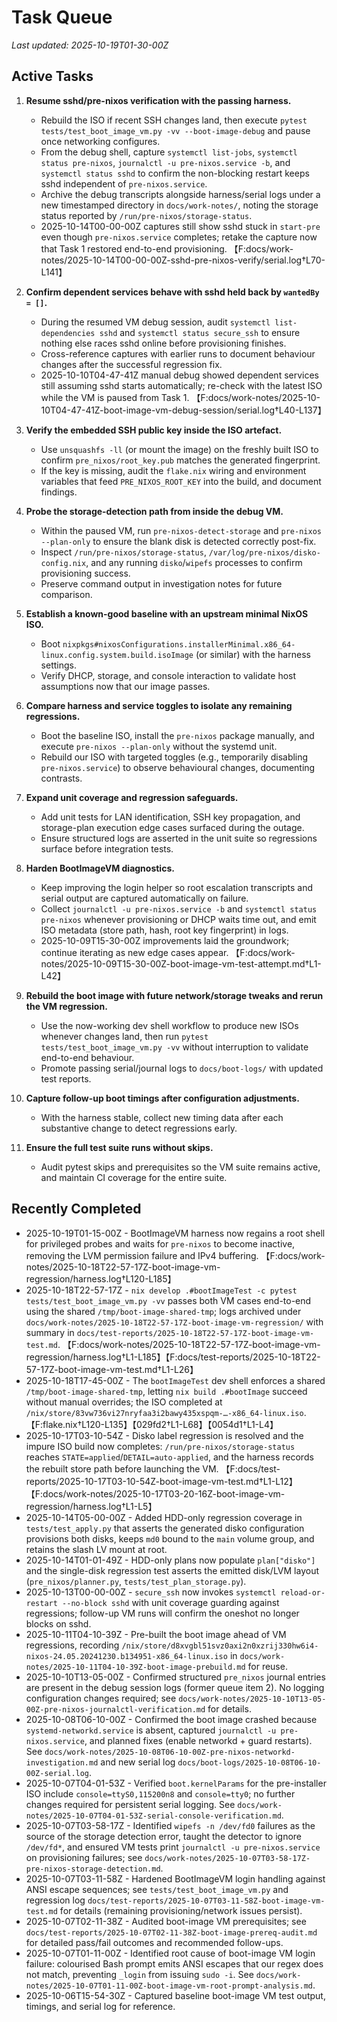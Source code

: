 # Task Queue

_Last updated: 2025-10-19T01-30-00Z_

## Active Tasks

1. **Resume sshd/pre-nixos verification with the passing harness.**
   - Rebuild the ISO if recent SSH changes land, then execute `pytest tests/test_boot_image_vm.py -vv --boot-image-debug` and pause once networking configures.
   - From the debug shell, capture `systemctl list-jobs`, `systemctl status pre-nixos`, `journalctl -u pre-nixos.service -b`, and `systemctl status sshd` to confirm the non-blocking restart keeps sshd independent of `pre-nixos.service`.
   - Archive the debug transcripts alongside harness/serial logs under a new timestamped directory in `docs/work-notes/`, noting the storage status reported by `/run/pre-nixos/storage-status`.
   - 2025-10-14T00-00-00Z captures still show sshd stuck in `start-pre` even though `pre-nixos.service` completes; retake the capture now that Task 1 restored end-to-end provisioning. 【F:docs/work-notes/2025-10-14T00-00-00Z-sshd-pre-nixos-verify/serial.log†L70-L141】

2. **Confirm dependent services behave with sshd held back by `wantedBy = []`.**
   - During the resumed VM debug session, audit `systemctl list-dependencies sshd` and `systemctl status secure_ssh` to ensure nothing else races sshd online before provisioning finishes.
   - Cross-reference captures with earlier runs to document behaviour changes after the successful regression fix.
   - 2025-10-10T04-47-41Z manual debug showed dependent services still assuming sshd starts automatically; re-check with the latest ISO while the VM is paused from Task 1. 【F:docs/work-notes/2025-10-10T04-47-41Z-boot-image-vm-debug-session/serial.log†L40-L137】

3. **Verify the embedded SSH public key inside the ISO artefact.**
   - Use `unsquashfs -ll` (or mount the image) on the freshly built ISO to confirm `pre_nixos/root_key.pub` matches the generated fingerprint.
   - If the key is missing, audit the `flake.nix` wiring and environment variables that feed `PRE_NIXOS_ROOT_KEY` into the build, and document findings.

4. **Probe the storage-detection path from inside the debug VM.**
   - Within the paused VM, run `pre-nixos-detect-storage` and `pre-nixos --plan-only` to ensure the blank disk is detected correctly post-fix.
   - Inspect `/run/pre-nixos/storage-status`, `/var/log/pre-nixos/disko-config.nix`, and any running `disko`/`wipefs` processes to confirm provisioning success.
   - Preserve command output in investigation notes for future comparison.

5. **Establish a known-good baseline with an upstream minimal NixOS ISO.**
   - Boot `nixpkgs#nixosConfigurations.installerMinimal.x86_64-linux.config.system.build.isoImage` (or similar) with the harness settings.
   - Verify DHCP, storage, and console interaction to validate host assumptions now that our image passes.

6. **Compare harness and service toggles to isolate any remaining regressions.**
   - Boot the baseline ISO, install the `pre-nixos` package manually, and execute `pre-nixos --plan-only` without the systemd unit.
   - Rebuild our ISO with targeted toggles (e.g., temporarily disabling `pre-nixos.service`) to observe behavioural changes, documenting contrasts.

7. **Expand unit coverage and regression safeguards.**
   - Add unit tests for LAN identification, SSH key propagation, and storage-plan execution edge cases surfaced during the outage.
   - Ensure structured logs are asserted in the unit suite so regressions surface before integration tests.

8. **Harden BootImageVM diagnostics.**
   - Keep improving the login helper so root escalation transcripts and serial output are captured automatically on failure.
   - Collect `journalctl -u pre-nixos.service -b` and `systemctl status pre-nixos` whenever provisioning or DHCP waits time out, and emit ISO metadata (store path, hash, root key fingerprint) in logs.
   - 2025-10-09T15-30-00Z improvements laid the groundwork; continue iterating as new edge cases appear. 【F:docs/work-notes/2025-10-09T15-30-00Z-boot-image-vm-test-attempt.md†L1-L42】

9. **Rebuild the boot image with future network/storage tweaks and rerun the VM regression.**
   - Use the now-working dev shell workflow to produce new ISOs whenever changes land, then run `pytest tests/test_boot_image_vm.py -vv` without interruption to validate end-to-end behaviour.
   - Promote passing serial/journal logs to `docs/boot-logs/` with updated test reports.

10. **Capture follow-up boot timings after configuration adjustments.**
    - With the harness stable, collect new timing data after each substantive change to detect regressions early.

11. **Ensure the full test suite runs without skips.**
    - Audit pytest skips and prerequisites so the VM suite remains active, and maintain CI coverage for the entire suite.

## Recently Completed

- 2025-10-19T01-15-00Z - BootImageVM harness now regains a root shell for privileged probes and waits for `pre-nixos` to become inactive, removing the LVM permission failure and IPv4 buffering. 【F:docs/work-notes/2025-10-18T22-57-17Z-boot-image-vm-regression/harness.log†L120-L185】
- 2025-10-18T22-57-17Z - `nix develop .#bootImageTest -c pytest tests/test_boot_image_vm.py -vv` passes both VM cases end-to-end using the shared `/tmp/boot-image-shared-tmp`; logs archived under `docs/work-notes/2025-10-18T22-57-17Z-boot-image-vm-regression/` with summary in `docs/test-reports/2025-10-18T22-57-17Z-boot-image-vm-test.md`. 【F:docs/work-notes/2025-10-18T22-57-17Z-boot-image-vm-regression/harness.log†L1-L185】【F:docs/test-reports/2025-10-18T22-57-17Z-boot-image-vm-test.md†L1-L26】
- 2025-10-18T17-45-00Z - The `bootImageTest` dev shell enforces a shared `/tmp/boot-image-shared-tmp`, letting `nix build .#bootImage` succeed without manual overrides; the ISO completed at `/nix/store/83vw736vi27nryfaa3i2bawy435xspqm-…-x86_64-linux.iso`. 【F:flake.nix†L120-L135】【029fd2†L1-L68】【0054d1†L1-L4】
- 2025-10-17T03-10-54Z - Disko label regression is resolved and the impure ISO build now completes: `/run/pre-nixos/storage-status` reaches `STATE=applied`/`DETAIL=auto-applied`, and the harness records the rebuilt store path before launching the VM. 【F:docs/test-reports/2025-10-17T03-10-54Z-boot-image-vm-test.md†L1-L12】【F:docs/work-notes/2025-10-17T03-20-16Z-boot-image-vm-regression/harness.log†L1-L5】
- 2025-10-14T05-00-00Z - Added HDD-only regression coverage in `tests/test_apply.py` that asserts the generated disko configuration provisions both disks, keeps `md0` bound to the `main` volume group, and retains the slash LV mount at root.
- 2025-10-14T01-01-49Z - HDD-only plans now populate `plan["disko"]` and the single-disk regression test asserts the emitted disk/LVM layout (`pre_nixos/planner.py`, `tests/test_plan_storage.py`).
- 2025-10-13T00-00-00Z - `secure_ssh` now invokes `systemctl reload-or-restart --no-block sshd` with unit coverage guarding against regressions; follow-up VM runs will confirm the oneshot no longer blocks on sshd.
 - 2025-10-11T04-10-39Z - Pre-built the boot image ahead of VM regressions, recording `/nix/store/d8xvgbl51svz0axi2n0xzrij330hw6i4-nixos-24.05.20241230.b134951-x86_64-linux.iso` in `docs/work-notes/2025-10-11T04-10-39Z-boot-image-prebuild.md` for reuse.
- 2025-10-10T13-05-00Z - Confirmed structured `pre_nixos` journal entries are present in the debug session logs (former queue item 2). No logging configuration changes required; see `docs/work-notes/2025-10-10T13-05-00Z-pre-nixos-journalctl-verification.md` for details.
- 2025-10-08T06-10-00Z - Confirmed the boot image crashed because `systemd-networkd.service` is absent, captured `journalctl -u pre-nixos.service`, and planned fixes (enable networkd + guard restarts). See `docs/work-notes/2025-10-08T06-10-00Z-pre-nixos-networkd-investigation.md` and new serial log `docs/boot-logs/2025-10-08T06-10-00Z-serial.log`.
- 2025-10-07T04-01-53Z - Verified `boot.kernelParams` for the pre-installer ISO include `console=ttyS0,115200n8` and `console=tty0`; no further changes required for persistent serial logging. See `docs/work-notes/2025-10-07T04-01-53Z-serial-console-verification.md`.
- 2025-10-07T03-58-17Z - Identified `wipefs -n /dev/fd0` failures as the source of the storage detection error, taught the detector to ignore `/dev/fd*`, and ensured VM tests print `journalctl -u pre-nixos.service` on provisioning failures; see `docs/work-notes/2025-10-07T03-58-17Z-pre-nixos-storage-detection.md`.
- 2025-10-07T03-11-58Z - Hardened BootImageVM login handling against ANSI escape sequences; see `tests/test_boot_image_vm.py` and regression log `docs/test-reports/2025-10-07T03-11-58Z-boot-image-vm-test.md` for details (remaining provisioning/network issues persist).
- 2025-10-07T02-11-38Z - Audited boot-image VM prerequisites; see `docs/test-reports/2025-10-07T02-11-38Z-boot-image-prereq-audit.md` for detailed pass/fail outcomes and recommended follow-ups.
- 2025-10-07T01-11-00Z - Identified root cause of boot-image VM login failure: colourised Bash prompt emits ANSI escapes that our regex does not match, preventing `_login` from issuing `sudo -i`. See `docs/work-notes/2025-10-07T01-11-00Z-boot-image-vm-root-prompt-analysis.md`.
- 2025-10-06T15-54-30Z - Captured baseline boot-image VM test output, timings, and serial log for reference.
